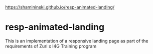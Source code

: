 https://shamininski.github.io/resp-animated-landing/

# resp-animated-landing
This is an implementation of a responsive landing page as part of the requirements of Zuri x I4G Training program


